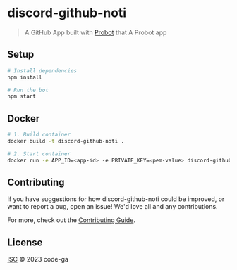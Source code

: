 # discord-github-noti

> A GitHub App built with [Probot](https://github.com/probot/probot) that A Probot app

## Setup

```sh
# Install dependencies
npm install

# Run the bot
npm start
```

## Docker

```sh
# 1. Build container
docker build -t discord-github-noti .

# 2. Start container
docker run -e APP_ID=<app-id> -e PRIVATE_KEY=<pem-value> discord-github-noti
```

## Contributing

If you have suggestions for how discord-github-noti could be improved, or want to report a bug, open an issue! We'd love all and any contributions.

For more, check out the [Contributing Guide](CONTRIBUTING.md).

## License

[ISC](LICENSE) © 2023 code-ga

